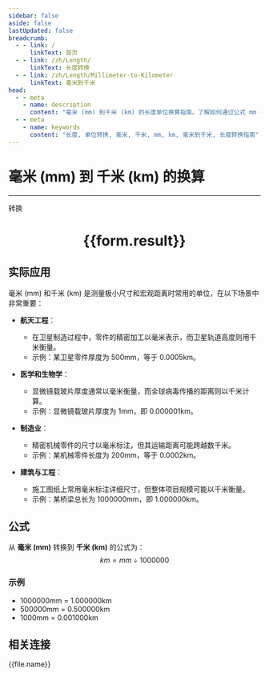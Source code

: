 ```yaml
---
sidebar: false
aside: false
lastUpdated: false
breadcrumb:
  - - link: /
      linkText: 首页
  - - link: /zh/Length/
      linkText: 长度转换
  - - link: /zh/Length/Millimeter-to-Kilometer
      linkText: 毫米到千米
head:
  - - meta
    - name: description
      content: "毫米 (mm) 到千米 (km) 的长度单位换算指南。了解如何通过公式 mm ÷ 1000000 转换为千米。"
  - - meta
    - name: keywords
      content: "长度, 单位转换, 毫米, 千米, mm, km, 毫米到千米, 长度转换指南"
---
```

# 毫米 (mm) 到 千米 (km) 的换算
---
<script setup>
import { onMounted, reactive, inject, ref } from 'vue'
import { NButton, NForm, NFormItem, NInput, NInputNumber, NSelect, NCard, useMessage,NGrid ,NGi } from 'naive-ui'
import { defineClientComponent } from 'vitepress'
import { Length } from '../../files';

const convert = inject('convert')

const form = reactive({
  number: null,
  result: '',
})

const convertHandler = () => {
  if (form.number !== null && !isNaN(form.number)) {
    const convertedValue = parseFloat(form.number) / 1000000
    form.result = `${form.number}mm = ${convertedValue.toFixed(6)}km`
  } else {
    form.result = '请输入有效的数值。'
  }
}
</script>

<n-form size="large" :model="form">
  <n-form-item label="毫米 (mm)">
    <n-input-number v-model:value="form.number" placeholder="输入毫米" style="width: 100%" />
  </n-form-item>
  <n-form-item>
    <n-button type="primary" @click="convertHandler" block>转换</n-button>
  </n-form-item>
</n-form>

<n-card  embedded :bordered="false" hoverable>
  <div  style="text-align:center">
    <h1>{{form.result}}</h1>
  </div>
</n-card>

## 实际应用

毫米 (mm) 和千米 (km) 是测量极小尺寸和宏观距离时常用的单位，在以下场景中非常重要：

- **航天工程**：
  - 在卫星制造过程中，零件的精密加工以毫米表示，而卫星轨道高度则用千米衡量。
  - 示例：某卫星零件厚度为 500mm，等于 0.0005km。

- **医学和生物学**：
  - 显微镜载玻片厚度通常以毫米衡量，而全球病毒传播的距离则以千米计算。
  - 示例：显微镜载玻片厚度为 1mm，即 0.000001km。

- **制造业**：
  - 精密机械零件的尺寸以毫米标注，但其运输距离可能跨越数千米。
  - 示例：某机械零件长度为 200mm，等于 0.0002km。

- **建筑与工程**：
  - 施工图纸上常用毫米标注详细尺寸，但整体项目规模可能以千米衡量。
  - 示例：某桥梁总长为 1000000mm，即 1.000000km。

## 公式

从 **毫米 (mm)** 转换到 **千米 (km)** 的公式为：
$$ km = mm \div 1000000 $$

### 示例
- 1000000mm = 1.000000km
- 500000mm = 0.500000km
- 1000mm = 0.001000km

## 相关连接
<n-grid x-gap="12" :cols="4">
  <n-gi v-for="(file, index) in Length" :key="index">
    <n-button
      text
      tag="a"
      :href="file.path"
      type="primary"
    >
      {{file.name}}
    </n-button>
  </n-gi>
</n-grid>